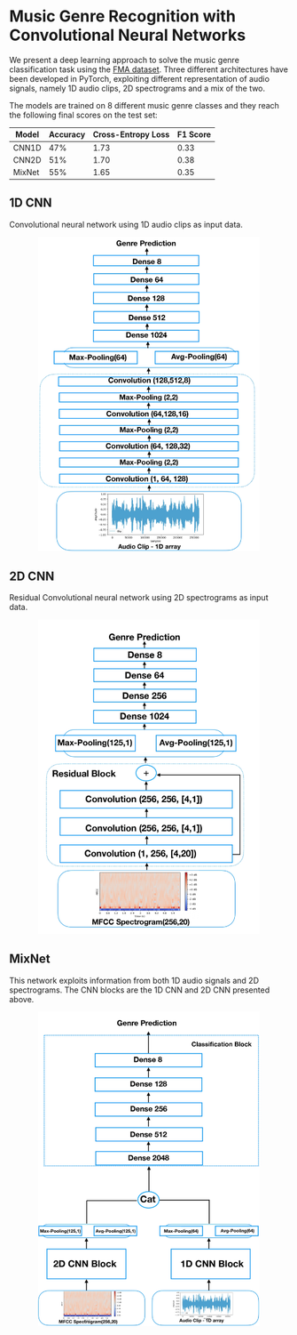 # Music Genre Recognition with Convolutional Neural Networks

We present a deep learning approach to solve the music genre classification task using the [FMA dataset](https://github.com/mdeff/fma). Three different architectures have been developed in PyTorch, exploiting different representation of audio signals, namely 1D audio clips, 2D spectrograms and a mix of the two. 

The models are trained on 8 different music genre classes and they reach the following final scores on the test set:

| Model | Accuracy | Cross-Entropy Loss | F1 Score |
|-------|----------|--------------------| ---------|
| CNN1D | 47%      | 1.73               | 0.33 |
| CNN2D | 51%      | 1.70               | 0.38 |
| MixNet| 55%      | 1.65               | 0.35 |




## 1D CNN
Convolutional neural network using 1D audio clips as input data.

<p align="center">
  <img src="imgs/cnn1D_scheme.jpg" alt="1D CNN Architecture" width="400" />
</p>


## 2D CNN 
Residual Convolutional neural network using 2D spectrograms as input data.
<p align="center">
  <img src="imgs/cnn2D_scheme.jpg" alt="2D CNN Architecture" width="400" />
</p>

## MixNet 
This network exploits information from both 1D audio signals and 2D spectrograms.
The CNN blocks are the 1D CNN and 2D CNN presented above. 


<p align="center">
  <img src="imgs/cnnmix_scheme.jpg" alt="MixNet Architecture" width="400" />
</p>
